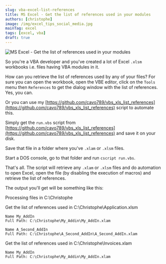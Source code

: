 ```yaml
---
slug: vba-excel-list-references
title: MS Excel - Get the list of references used in your modules
authors: [christophe]
image: /img/excel_tips_social_media.jpg
mainTag: excel
tags: [excel, vba]
draft: true
---
```

![MS Excel - Get the list of references used in your modules](/img/excel_tips_banner.jpg)

So you're a VBA developer and you've created a lot of Excel `.xlsm` workbooks i.e. files having VBA modules in it.

How can you retrieve the list of references used by any of your files? For sure you can open the workbook, open the VBE editor, click on the `Tools` menu then `References` to get the dialog window with the list of references. Yes, you can.

Or you can use my [https://github.com/cavo789/vbs_xls_list_references](https://github.com/cavo789/vbs_xls_list_references) script to automate this.

<!-- truncate -->

Simply get the `run.vbs` script from [https://github.com/cavo789/vbs_xls_list_references](https://github.com/cavo789/vbs_xls_list_references) and save it on your disk.

Save that file in a folder where you've `.xlam` or `.xlsm` files.

Start a DOS console, go to that folder and run `cscript run.vbs`.

That's all. The script will retrieve any `.xlam` or `.xlsm` files and do automation to open Excel, open the file (by disabling the execution of macros) and retrieve the list of references.

The output you'll get will be something like this:

<Terminal>
Processing files in C:\Christophe

Get the list of references used in C:\Christophe\Application.xlsm

    Name My_AddIn
    Full Path: C:\Christophe\My_Addin\My_AddIn.xlam

    Name A_Second_AddIn
    Full Path: C:\Christophe\A_Second_AddIn\A_Second_AddIn.xlam

Get the list of references used in C:\Christophe\Invoices.xlam

    Name My_AddIn
    Full Path: C:\Christophe\My_Addin\My_AddIn.xlam
</Terminal>